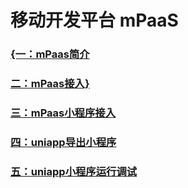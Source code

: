 # 移动开发平台 mPaaS

###   [{一：mPaas简介](https://gitee.com/ylyk/technology-share/blob/master/mPaas/mPaasIntroduction.md)


###   [二：mPaas接入}](https://gitee.com/ylyk/technology-share/blob/master/mPaas/access.md) 



###   [三：mPaas小程序接入](https://gitee.com/ylyk/technology-share/blob/master/mPaas/tinyApp.md)



###   [四：uniapp导出小程序](https://gitee.com/ylyk/technology-share/blob/master/mPaas/uniapp-xeport-tiny.md) 



###   [五：uniapp小程序运行调试](https://gitee.com/ylyk/technology-share/blob/master/mPaas/uniapp-tiny-debug.md) 

